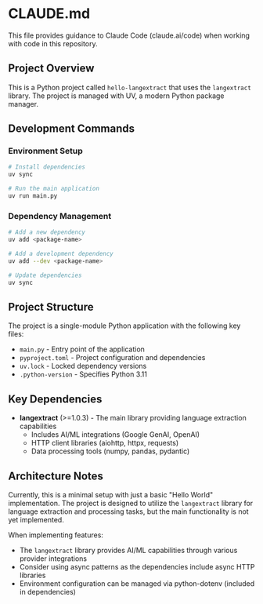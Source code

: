 # CLAUDE.md

This file provides guidance to Claude Code (claude.ai/code) when working with code in this repository.

## Project Overview

This is a Python project called `hello-langextract` that uses the `langextract` library. The project is managed with UV, a modern Python package manager.

## Development Commands

### Environment Setup
```bash
# Install dependencies
uv sync

# Run the main application
uv run main.py
```

### Dependency Management
```bash
# Add a new dependency
uv add <package-name>

# Add a development dependency
uv add --dev <package-name>

# Update dependencies
uv sync
```

## Project Structure

The project is a single-module Python application with the following key files:
- `main.py` - Entry point of the application
- `pyproject.toml` - Project configuration and dependencies
- `uv.lock` - Locked dependency versions
- `.python-version` - Specifies Python 3.11

## Key Dependencies

- **langextract** (>=1.0.3) - The main library providing language extraction capabilities
  - Includes AI/ML integrations (Google GenAI, OpenAI)
  - HTTP client libraries (aiohttp, httpx, requests)
  - Data processing tools (numpy, pandas, pydantic)

## Architecture Notes

Currently, this is a minimal setup with just a basic "Hello World" implementation. The project is designed to utilize the `langextract` library for language extraction and processing tasks, but the main functionality is not yet implemented.

When implementing features:
- The `langextract` library provides AI/ML capabilities through various provider integrations
- Consider using async patterns as the dependencies include async HTTP libraries
- Environment configuration can be managed via python-dotenv (included in dependencies)